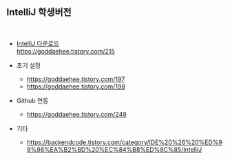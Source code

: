 ## IntelliJ 학생버전   
<br>

- [IntelliJ 다운로드](https://www.jetbrains.com/community/education/#students)   
  https://goddaehee.tistory.com/215      

- 초기 설정   
  - https://goddaehee.tistory.com/197   
  - https://goddaehee.tistory.com/198   
 
- Github 연동   
  - https://goddaehee.tistory.com/249   

- 기타   
  - https://backendcode.tistory.com/category/IDE%20%26%20%ED%99%98%EA%B2%BD%20%EC%84%B8%ED%8C%85/IntelliJ   
